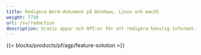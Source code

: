 ```yaml
---
title: Redigera Word-dokument på Windows, Linux och macOS 
weight: 7730
url: /sv/redaction
description: Gratis appar och API:er för att redigera känslig information på DOC-, DOCX- och ODT-filer
---
```


{{< blocks/products/pf/agp/feature-solution >}} 

